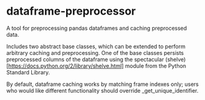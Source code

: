 dataframe-preprocessor
======================

A tool for preprocessing pandas dataframes and caching preprocessed data.

Includes two abstract base classes, which can be extended to perform arbitrary caching and preprocessing. One of the base classes persists preprocessed columns of the dataframe using the spectacular (shelve)[https://docs.python.org/2/library/shelve.html] module from the Python Standard Library.

By default, dataframe caching works by matching frame indexes only; users who would like different functionality should override _get_unique_identifier.